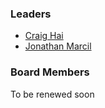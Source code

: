 ### Leaders

* [Craig Hai](mailto:craig.hai@owasp.org)
* [Jonathan Marcil](mailto:jonathan.marcil@owasp.org)

### Board Members
To be renewed soon

